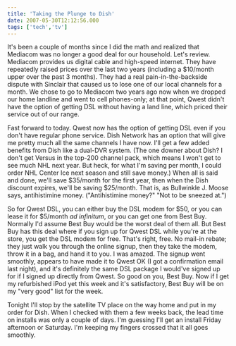 ```yaml
---
title: 'Taking the Plunge to Dish'
date: 2007-05-30T12:12:56.000
tags: ['tech','tv']
---
```


It's been a couple of months since I did the math and realized that Mediacom was no longer a good deal for our household. Let's review. Mediacom provides us digital cable and high-speed internet. They have repeatedly raised prices over the last two years (including a $10/month upper over the past 3 months). They had a real pain-in-the-backside dispute with Sinclair that caused us to lose one of our local channels for a month. We chose to go to Mediacom two years ago now when we dropped our home landline and went to cell phones-only; at that point, Qwest didn't have the option of getting DSL without having a land line, which priced their service out of our range.

Fast forward to today. Qwest now has the option of getting DSL even if you don't have regular phone service. Dish Network has an option that will give me pretty much all the same channels I have now. I'll get a few added benefits from Dish like a dual-DVR system. (The one downer about Dish? I don't get Versus in the top-200 channel pack, which means I won't get to see much NHL next year. But heck, for what I'm saving per month, I could order NHL Center Ice next season and still save money.) When all is said and done, we'll save $35/month for the first year, then when the Dish discount expires, we'll be saving $25/month. That is, as Bullwinkle J. Moose says, antihistimine money. ("Antihistimine money?" "Not to be sneezed at.")

So for Qwest DSL, you can either buy the DSL modem for $50, or you can lease it for $5/month _ad infinitum_, or you can get one from Best Buy. Normally I'd assume Best Buy would be the worst deal of them all. But Best Buy has this deal where if you sign up for Qwest DSL while you're at the store, you get the DSL modem for free. That's right, free. No mail-in rebate; they just walk you through the online signup, then they take the modem, throw it in a bag, and hand it to you. I was amazed. The signup went smoothly, appears to have made it to Qwest OK (I got a confirmation email last night), and it's definitely the same DSL package I would've signed up for if I signed up directly from Qwest. So good on you, Best Buy. Now if I get my refurbished iPod yet this week and it's satisfactory, Best Buy will be on my "very good" list for the week.

Tonight I'll stop by the satellite TV place on the way home and put in my order for Dish. When I checked with them a few weeks back, the lead time on installs was only a couple of days. I'm guessing I'll get an install Friday afternoon or Saturday. I'm keeping my fingers crossed that it all goes smoothly.
